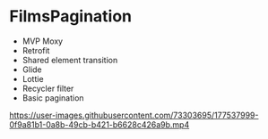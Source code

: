 # FilmsPagination
- MVP Moxy
- Retrofit
- Shared element transition
- Glide
- Lottie
- Recycler filter
- Basic pagination

https://user-images.githubusercontent.com/73303695/177537999-0f9a81b1-0a8b-49cb-b421-b6628c426a9b.mp4
